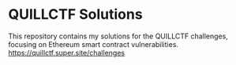 # QUILLCTF Solutions
This repository contains my solutions for the QUILLCTF challenges, focusing on Ethereum smart contract vulnerabilities.
https://quillctf.super.site/challenges
